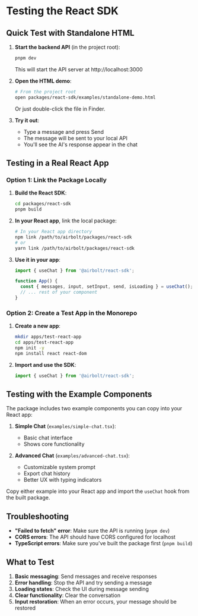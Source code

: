 # Testing the React SDK

## Quick Test with Standalone HTML

1. **Start the backend API** (in the project root):

   ```bash
   pnpm dev
   ```

   This will start the API server at http://localhost:3000

2. **Open the HTML demo**:

   ```bash
   # From the project root
   open packages/react-sdk/examples/standalone-demo.html
   ```

   Or just double-click the file in Finder.

3. **Try it out**:
   - Type a message and press Send
   - The message will be sent to your local API
   - You'll see the AI's response appear in the chat

## Testing in a Real React App

### Option 1: Link the Package Locally

1. **Build the React SDK**:

   ```bash
   cd packages/react-sdk
   pnpm build
   ```

2. **In your React app**, link the local package:

   ```bash
   # In your React app directory
   npm link /path/to/airbolt/packages/react-sdk
   # or
   yarn link /path/to/airbolt/packages/react-sdk
   ```

3. **Use it in your app**:

   ```jsx
   import { useChat } from '@airbolt/react-sdk';

   function App() {
     const { messages, input, setInput, send, isLoading } = useChat();
     // ... rest of your component
   }
   ```

### Option 2: Create a Test App in the Monorepo

1. **Create a new app**:

   ```bash
   mkdir apps/test-react-app
   cd apps/test-react-app
   npm init -y
   npm install react react-dom
   ```

2. **Import and use the SDK**:
   ```jsx
   import { useChat } from '@airbolt/react-sdk';
   ```

## Testing with the Example Components

The package includes two example components you can copy into your React app:

1. **Simple Chat** (`examples/simple-chat.tsx`):
   - Basic chat interface
   - Shows core functionality

2. **Advanced Chat** (`examples/advanced-chat.tsx`):
   - Customizable system prompt
   - Export chat history
   - Better UX with typing indicators

Copy either example into your React app and import the `useChat` hook from the built package.

## Troubleshooting

- **"Failed to fetch" error**: Make sure the API is running (`pnpm dev`)
- **CORS errors**: The API should have CORS configured for localhost
- **TypeScript errors**: Make sure you've built the package first (`pnpm build`)

## What to Test

1. **Basic messaging**: Send messages and receive responses
2. **Error handling**: Stop the API and try sending a message
3. **Loading states**: Check the UI during message sending
4. **Clear functionality**: Clear the conversation
5. **Input restoration**: When an error occurs, your message should be restored
